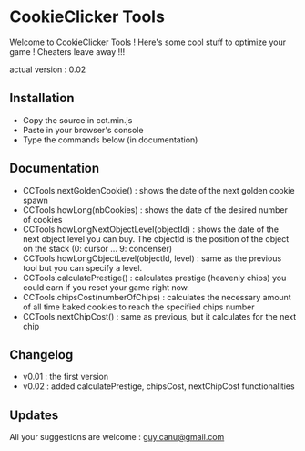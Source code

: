 CookieClicker Tools
===================

Welcome to CookieClicker Tools !
Here's some cool stuff to optimize your game !
Cheaters leave away !!!

actual version : 0.02

Installation
------------
* Copy the source in cct.min.js
* Paste in your browser's console
* Type the commands below (in documentation)


Documentation
-------------
* CCTools.nextGoldenCookie() : shows the date of the next golden cookie spawn
* CCTools.howLong(nbCookies) : shows the date of the desired number of cookies
* CCTools.howLongNextObjectLevel(objectId) : shows the date of the next object level you can buy. The objectId is the position of the object on the stack (0: cursor ... 9: condenser)
* CCTools.howLongObjectLevel(objectId, level) : same as the previous tool but you can specify a level.
* CCTools.calculatePrestige() : calculates prestige (heavenly chips) you could earn if you reset your game right now.
* CCTools.chipsCost(numberOfChips) : calculates the necessary amount of all time baked cookies to reach the specified chips number
* CCTools.nextChipCost() : same as previous, but it calculates for the next chip


Changelog
---------
* v0.01 : the first version
* v0.02 : added calculatePrestige, chipsCost, nextChipCost functionalities


Updates
-------
All your suggestions are welcome : guy.canu@gmail.com
